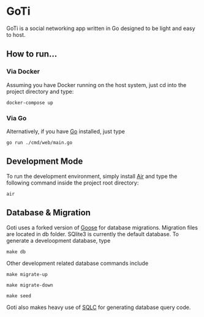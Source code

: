 # GoTi
GoTi is a social networking app written in Go designed to be light and easy to host.  

## How to run...

### Via Docker
Assuming you have Docker running on the host system, just cd into the project directory
and type:
```
docker-compose up
```

### Via Go
Alternatively, if you have [Go](https://go.dev/) installed, just type
```
go run ./cmd/web/main.go
```

## Development Mode
To run the development environment, simply install [Air](https://github.com/cosmtrek/air)
and type the following command inside the project root directory:
```
air
```

## Database & Migration
Goti uses a forked version of [Goose](https://github.com/pressly/goose) for database migrations.  Migration files are located in db folder.  SQlite3 is currently the default database.  To generate a develoopment database, type

```
make db
```

Other development related database commands include

```
make migrate-up
```

```
make migrate-down
```

```
make seed
```

Goti also makes heavy use of [SQLC](https://sqlc.dev/) for generating database query code.
